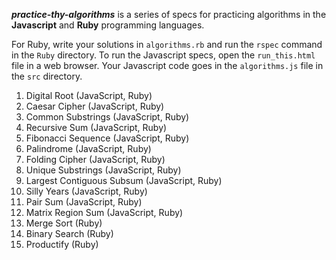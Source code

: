 ***practice-thy-algorithms*** is a series of specs for practicing algorithms in the **Javascript** and **Ruby** programming languages.


For Ruby, write your solutions in `algorithms.rb` and run the `rspec` command in the `Ruby` directory.
To run the Javascript specs, open the `run_this.html` file in a web browser.
Your Javascript code goes in the `algorithms.js` file in the `src` directory.


1. Digital Root (JavaScript, Ruby)
2. Caesar Cipher (JavaScript, Ruby)
3. Common Substrings (JavaScript, Ruby)
4. Recursive Sum (JavaScript, Ruby)
5. Fibonacci Sequence (JavaScript, Ruby)
6. Palindrome (JavaScript, Ruby)
7. Folding Cipher (JavaScript, Ruby)
8. Unique Substrings (JavaScript, Ruby)
9. Largest Contiguous Subsum (JavaScript, Ruby)
10. Silly Years (JavaScript, Ruby)
11. Pair Sum (JavaScript, Ruby)
12. Matrix Region Sum (JavaScript, Ruby)
13. Merge Sort (Ruby)
14. Binary Search (Ruby)
15. Productify (Ruby)
